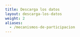 ```yaml
---
title: Descarga los datos
layout: descarga-los-datos
weight: 2
aliases:
  - /mecanismos-de-participacion
---
```

